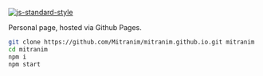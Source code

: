 [![js-standard-style](https://img.shields.io/badge/code%20style-standard-brightgreen.svg?style=flat)](http://standardjs.com)

Personal page, hosted via Github Pages.

```sh
git clone https://github.com/Mitranim/mitranim.github.io.git mitranim
cd mitranim
npm i
npm start
```
